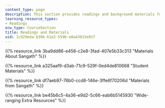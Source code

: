 ```yaml
---
content_type: page
description: This section provides readings and background materials for the course.
learning_resource_types:
- Readings
ocw_type: CourseSection
title: Readings and Materials
uid: 1c929eda-b39b-b1e2-559b-e8a43815e91f
---
```


{{% resource_link 3ba9dd86-e458-c2e8-3fad-407e5b33c313 "Materials About Sangath" %}}

{{% resource_link a325aaf9-d3ab-71c9-529f-0ed4de810668 "Student Materials" %}}

{{% resource_link df7aeb97-76b0-ccd8-146e-3ffe6f70206d "Materials from Sangath" %}}

{{% resource_link be45b6c5-4a36-e9d2-5c66-eab6b5145930 "Wide-ranging Extra Resources" %}}